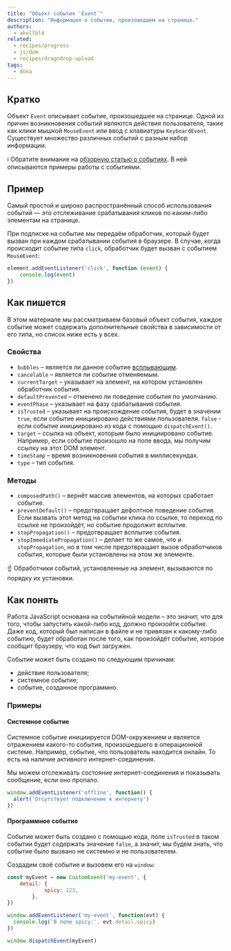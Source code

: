 ```yaml
---
title: "Объект события `Event`"
description: "Информация о событии, произошедшем на странице."
authors:
  - akellbl4
related:
  - recipes/progress
  - js/dom
  - recipes/dragndrop-upload
tags:
  - doka
---
```


## Кратко

Объект `Event` описывает событие, произошедшее на странице. Одной из причин возникновения событий являются действия пользователя, такие как клики мышкой `MouseEvent` или ввод с клавиатуры `KeyboardEvent`. Существует множество различных событий с разным набор информации.

<aside>

ℹ️ Обратите внимание на [обзорную статью о событиях](/js/events/). В ней описываются примеры работы с событиями.

</aside>

## Пример

Самый простой и широко распространённый способ использования событий — это отслеживание срабатывания кликов по каким-либо элементам на странице.

При подписке на событие мы передаём обработчик, который будет вызван при каждом срабатывании события в браузере. В случае, когда происходит событие типа `click`, обработчик будет вызван с событием `MouseEvent`:

```js
element.addEventListener('click', function (event) {
    console.log(event)
})
```

## Как пишется

В этом материале мы рассматриваем базовый объект события, каждое событие может содержать дополнительные свойства в зависимости от его типа, но список ниже есть у всех.

### Свойства

- `bubbles` – является ли данное событие [всплывающим](/js/events/#vsplytie-sobytiy).
- `cancelable` – является ли событие отменяемым.
- `currentTarget` – указывает на элемент, на котором установлен обработчик события.
- `defaultPrevented` – отменено ли поведение события по умолчанию.
- `eventPhase` – указывает на фазу срабатывания события.
- `isTrusted` – указывает на происхождение события, будет в значении `true`, если событие инициировано действиями пользователя. `false` - если событие инициировано из кода с помощью `dispatchEvent()`.
- `target` – ссылка на объект, которым было инициировано событие. Например, если событие произошло на поле ввода, мы получим ссылку на этот DOM элемент.
- `timeStamp` – время возникновения события в миллисекундах.
- `type` – тип события.

### Методы

- `composedPath()` – вернёт массив элементов, на которых сработает событие.
- `preventDefault()` – предотвращает дефолтное поведение события. Если вызвать этот метод на событии клика по ссылке, то переход по ссылке не произойдёт, но событие продолжит всплытие.
- `stopPropagation()` – предотвращает всплытие события.
- `stopImmediatePropagation()` – делает то же самое, что и `stopPropagation`, но в том числе предотвращает вызов обработчиков события, которые были установлены на этом же элементе.

<aside>

☝️ Обработчики событий, установленные на элемент, вызываются по порядку их установки.

</aside>

## Как понять

Работа JavaScript основана на событийной модели – это значит, что для того, чтобы запустить какой-либо код, должно произойти событие. Даже код, который был написан в файле и не привязан к какому-либо событию, будет обработан после того, как произойдёт событие, которое сообщит браузеру, что код был загружен.

Событие может быть создано по следующим причинам:

- действие пользователя;
- системное событие;
- событие, созданное программно.

### Примеры

#### Системное событие

Системное событие инициируется DOM-окружением и является отражением какого-то события, произошедшего в операционной системе. Например, событие, что пользователь находится онлайн. То есть на наличие активного интернет-соединения.

Мы можем отслеживать состояние интернет-соединения и показывать сообщение, если оно пропало.

```js
window.addEventListener('offline', function() {
  alert('Отсутствует подключение к интернету')
})
```

#### Программное событие

Событие может быть создано с помощью кода, поле `isTrusted` в таком событии будет содержать значение `false`, а значит, мы будем знать, что событие было вызвано не системно и не пользователем.

Создадим своё событие и вызовем его на `window`:

```js
const myEvent = new CustomEvent('my-event', {
    detail: {
            spicy: 123,
        },
})

window.addEventListener('my-event', function(evt) {
  console.log('В поле spicy:', evt.detail.spicy)
})

window.dispatchEvent(myEvent)
```
